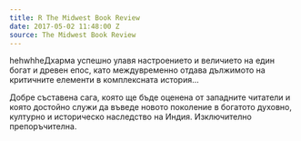 ```yaml
---
title: R The Midwest Book Review
date: 2017-05-02 11:48:00 Z
source: The Midwest Book Review
---
```


hehwhheДхарма успешно улавя настроението и величието на един богат и древен епос, като междувременно отдава дължимото на критичните елементи в комплексната история... 

Добре съставена сага, която ще бъде оценена от западните читатели и която достойно служи да въведе новото поколение в богатото духовно, културно и историческо наследство на Индия. 
Изключително препоръчителна.